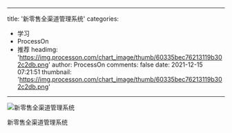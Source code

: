 
---
title: '新零售全渠道管理系统'
categories: 
 - 学习
 - ProcessOn
 - 推荐
headimg: 'https://img.processon.com/chart_image/thumb/60335bec76213119b302c2db.png'
author: ProcessOn
comments: false
date: 2021-12-15 07:21:51
thumbnail: 'https://img.processon.com/chart_image/thumb/60335bec76213119b302c2db.png'
---

<div>   
<img class="thumb" alt="新零售全渠道管理系统" src="https://img.processon.com/chart_image/thumb/60335bec76213119b302c2db.png" referrerpolicy="no-referrer">
<p>新零售全渠道管理系统</p>  
</div>
            